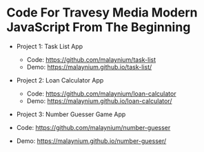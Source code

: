 # Code For Travesy Media Modern JavaScript From The Beginning
  * Project 1: Task List App
    * Code: https://github.com/malaynium/task-list 
    * Demo: https://malaynium.github.io/task-list/ 

  * Project 2: Loan Calculator App
    * Code: https://github.com/malaynium/loan-calculator
    * Demo: https://malaynium.github.io/loan-calculator/

  * Project 3: Number Guesser Game App
  * Code: https://github.com/malaynium/number-guesser
  * Demo: https://malaynium.github.io/number-guesser/
